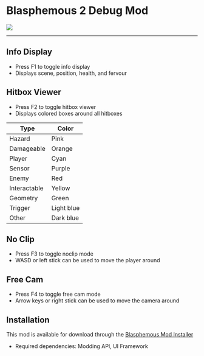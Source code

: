# Blasphemous 2 Debug Mod

<img src="https://img.shields.io/github/downloads/BrandenEK/BlasII.DebugMod/total?color=872124&style=for-the-badge">

---

## Info Display
- Press F1 to toggle info display
- Displays scene, position, health, and fervour

## Hitbox Viewer
- Press F2 to toggle hitbox viewer
- Displays colored boxes around all hitboxes

| Type | Color |
| ---- | ----- |
| Hazard | Pink |
| Damageable | Orange |
| Player | Cyan |
| Sensor | Purple |
| Enemy | Red |
| Interactable | Yellow |
| Geometry | Green |
| Trigger | Light blue |
| Other | Dark blue |

## No Clip
- Press F3 to toggle noclip mode
- WASD or left stick can be used to move the player around

## Free Cam
- Press F4 to toggle free cam mode
- Arrow keys or right stick can be used to move the camera around

## Installation
This mod is available for download through the [Blasphemous Mod Installer](https://github.com/BrandenEK/Blasphemous.Modding.Installer)
- Required dependencies: Modding API, UI Framework